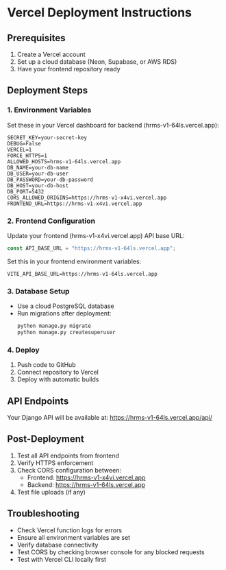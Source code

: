 # Vercel Deployment Instructions

## Prerequisites

1. Create a Vercel account
2. Set up a cloud database (Neon, Supabase, or AWS RDS)
3. Have your frontend repository ready

## Deployment Steps

### 1. Environment Variables

Set these in your Vercel dashboard for backend (hrms-v1-64ls.vercel.app):

```
SECRET_KEY=your-secret-key
DEBUG=False
VERCEL=1
FORCE_HTTPS=1
ALLOWED_HOSTS=hrms-v1-64ls.vercel.app
DB_NAME=your-db-name
DB_USER=your-db-user
DB_PASSWORD=your-db-password
DB_HOST=your-db-host
DB_PORT=5432
CORS_ALLOWED_ORIGINS=https://hrms-v1-x4vi.vercel.app
FRONTEND_URL=https://hrms-v1-x4vi.vercel.app
```

### 2. Frontend Configuration

Update your frontend (hrms-v1-x4vi.vercel.app) API base URL:

```javascript
const API_BASE_URL = "https://hrms-v1-64ls.vercel.app";
```

Set this in your frontend environment variables:

```
VITE_API_BASE_URL=https://hrms-v1-64ls.vercel.app
```

### 3. Database Setup

- Use a cloud PostgreSQL database
- Run migrations after deployment:
  ```bash
  python manage.py migrate
  python manage.py createsuperuser
  ```

### 4. Deploy

1. Push code to GitHub
2. Connect repository to Vercel
3. Deploy with automatic builds

## API Endpoints

Your Django API will be available at: https://hrms-v1-64ls.vercel.app/api/

## Post-Deployment

1. Test all API endpoints from frontend
2. Verify HTTPS enforcement
3. Check CORS configuration between:
   - Frontend: https://hrms-v1-x4vi.vercel.app
   - Backend: https://hrms-v1-64ls.vercel.app
4. Test file uploads (if any)

## Troubleshooting

- Check Vercel function logs for errors
- Ensure all environment variables are set
- Verify database connectivity
- Test CORS by checking browser console for any blocked requests
- Test with Vercel CLI locally first
